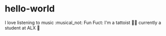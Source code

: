 # hello-world
I love listening to music :musical_not:
Fun Fuct: I'm a tattoist :artist:
currently a student at ALX :school:
